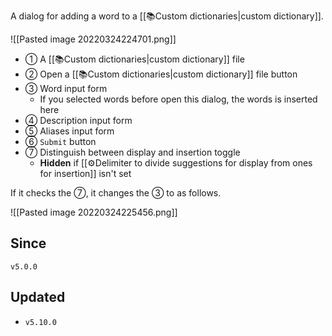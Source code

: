A dialog for adding a word to a [[📚Custom dictionaries|custom dictionary]].

![[Pasted image 20220324224701.png]]

- ① A [[📚Custom dictionaries|custom dictionary]] file
- ② Open a [[📚Custom dictionaries|custom dictionary]] file button
- ③ Word input form
	- If you selected words before open this dialog, the words is inserted here
- ④ Description input form
- ⑤ Aliases input form
- ⑥ `Submit` button
- ⑦ Distinguish between display and insertion toggle
	- **Hidden** if [[⚙️Delimiter to divide suggestions for display from ones for insertion]] isn't set

If it checks the ⑦, it changes the ③ to as follows.

![[Pasted image 20220324225456.png]]

## Since

`v5.0.0`

## Updated

- `v5.10.0`
